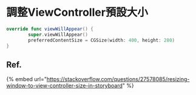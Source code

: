 # 調整ViewController預設大小

```swift
override func viewWillAppear() {
        super.viewWillAppear()
        preferredContentSize = CGSize(width: 400, height: 280)
}
```

## Ref.

{% embed url="https://stackoverflow.com/questions/27578085/resizing-window-to-view-controller-size-in-storyboard" %}



